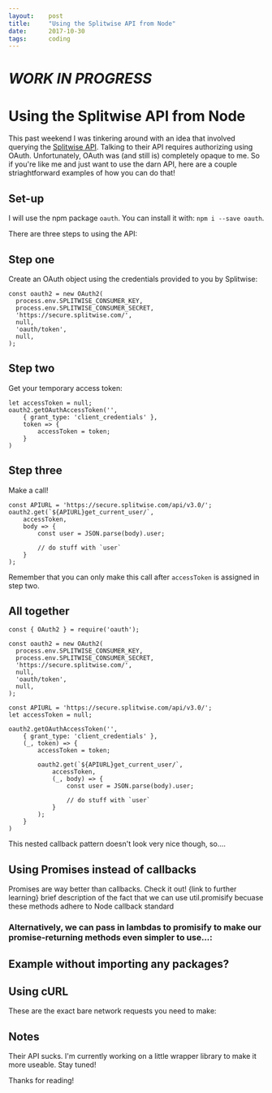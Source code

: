 ```yaml
---
layout:    post
title:     "Using the Splitwise API from Node"
date:      2017-10-30
tags:      coding
---
```


# *WORK IN PROGRESS*

# Using the Splitwise API from Node

This past weekend I was tinkering around with an idea that involved querying the [Splitwise API](http://dev.splitwise.com/). Talking to their API requires authorizing using OAuth. Unfortunately, OAuth was (and still is) completely opaque to me. So if you're like me and just want to use the darn API, here are a couple striaghtforward examples of how you can do that!

## Set-up

I will use the npm package `oauth`. You can install it with: `npm i --save oauth`.

There are three steps to using the API:

## Step one

Create an OAuth object using the credentials provided to you by Splitwise:

```
const oauth2 = new OAuth2(
  process.env.SPLITWISE_CONSUMER_KEY,
  process.env.SPLITWISE_CONSUMER_SECRET,
  'https://secure.splitwise.com/',
  null,
  'oauth/token',
  null,
);
```

## Step two

Get your temporary access token:

```
let accessToken = null;
oauth2.getOAuthAccessToken('',
    { grant_type: 'client_credentials' },
    token => {
        accessToken = token;
    }
)
```

## Step three

Make a call!

```
const APIURL = 'https://secure.splitwise.com/api/v3.0/';
oauth2.get(`${APIURL}get_current_user/`,
    accessToken,
    body => {
        const user = JSON.parse(body).user;

        // do stuff with `user`
    }
);
```

Remember that you can only make this call after `accessToken` is assigned in step two.

## All together

```
const { OAuth2 } = require('oauth');

const oauth2 = new OAuth2(
  process.env.SPLITWISE_CONSUMER_KEY,
  process.env.SPLITWISE_CONSUMER_SECRET,
  'https://secure.splitwise.com/',
  null,
  'oauth/token',
  null,
);

const APIURL = 'https://secure.splitwise.com/api/v3.0/';
let accessToken = null;

oauth2.getOAuthAccessToken('',
    { grant_type: 'client_credentials' },
    (_, token) => {
        accessToken = token;

        oauth2.get(`${APIURL}get_current_user/`,
            accessToken,
            (_, body) => {
                const user = JSON.parse(body).user;

                // do stuff with `user`
            }
        );
    }
)
```

This nested callback pattern doesn't look very nice though, so....

## Using Promises instead of callbacks

Promises are way better than callbacks. Check it out!
{link to further learning}
brief description of the fact that we can use util.promisify becuase these methods adhere to Node callback standard

### Alternatively, we can pass in lambdas to promisify to make our promise-returning methods even simpler to use...:

## Example without importing any packages?

## Using cURL

These are the exact bare network requests you need to make:

## Notes

Their API sucks. I'm currently working on a little wrapper library to make it more useable. Stay tuned!

Thanks for reading!
